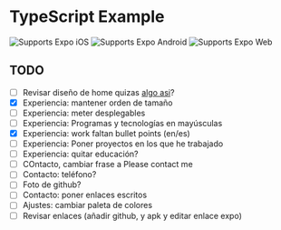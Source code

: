 # TypeScript Example

<p>
  <!-- iOS -->
  <img alt="Supports Expo iOS" longdesc="Supports Expo iOS" src="https://img.shields.io/badge/iOS-4630EB.svg?style=flat-square&logo=APPLE&labelColor=999999&logoColor=fff" />
  <!-- Android -->
  <img alt="Supports Expo Android" longdesc="Supports Expo Android" src="https://img.shields.io/badge/Android-4630EB.svg?style=flat-square&logo=ANDROID&labelColor=A4C639&logoColor=fff" />
  <!-- Web -->
  <img alt="Supports Expo Web" longdesc="Supports Expo Web" src="https://img.shields.io/badge/web-4630EB.svg?style=flat-square&logo=GOOGLE-CHROME&labelColor=4285F4&logoColor=fff" />
</p>

## TODO

- [ ] Revisar diseño de home quizas [algo asi](https://urano.studio)?
- [x] Experiencia: mantener orden de tamaño
- [ ] Experiencia: meter desplegables
- [ ] Experiencia: Programas y tecnologías en mayúsculas
- [x] Experiencia: work faltan bullet points (en/es)
- [ ] Experiencia: Poner proyectos en los que he trabajado
- [ ] Experiencia: quitar educación?
- [ ] COntacto, cambiar frase a Please contact me
- [ ] Contacto: teléfono?
- [ ] Foto de github?
- [ ] Contacto: poner enlaces escritos
- [ ] Ajustes: cambiar paleta de colores
- [ ] Revisar enlaces (añadir github, y apk y editar enlace expo)
